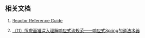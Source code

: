 ## 

## 相关文档
1. [Reactor Reference Guide](https://projectreactor.io/docs/core/release/reference/)


2. [（11）照虎画猫深入理解响应式流规范——响应式Spring的道法术器](https://blog.csdn.net/get_set/article/details/79514670)